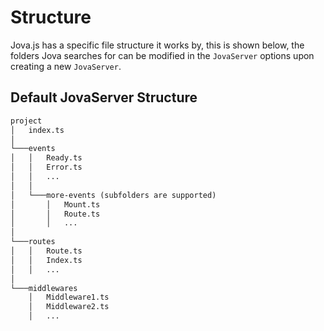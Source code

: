 # Structure

Jova.js has a specific file structure it works by, this is shown below, the folders Jova searches for can be modified in the `JovaServer` options upon creating a new `JovaServer`.

## Default JovaServer Structure

```txt
project
│   index.ts
│
└───events
│   │   Ready.ts
│   │   Error.ts
│   │   ...
│   │
│   └───more-events (subfolders are supported)
│       │   Mount.ts
│       │   Route.ts
│       │   ...
│
└───routes
│   │   Route.ts
│   │   Index.ts
│   │   ...
│
└───middlewares
    │   Middleware1.ts
    │   Middleware2.ts
    │   ...

```
